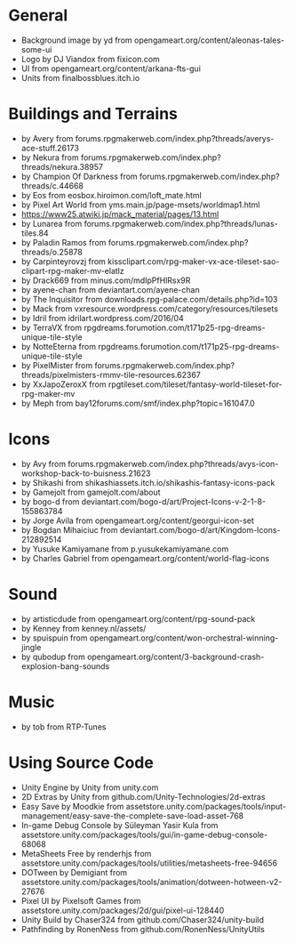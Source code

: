# General
* Background image by yd from opengameart.org/content/aleonas-tales-some-ui
* Logo by DJ Viandox from fixicon.com
* UI from opengameart.org/content/arkana-fts-gui
* Units from finalbossblues.itch.io

# Buildings and Terrains
* by Avery from forums.rpgmakerweb.com/index.php?threads/averys-ace-stuff.26173
* by Nekura from forums.rpgmakerweb.com/index.php?threads/nekura.38957
* by Champion Of Darkness from forums.rpgmakerweb.com/index.php?threads/c.44668
* by Eos from eosbox.hiroimon.com/loft_mate.html
* by Pixel Art World from yms.main.jp/page-msets/worldmap1.html
* https://www25.atwiki.jp/mack_material/pages/13.html
* by Lunarea from forums.rpgmakerweb.com/index.php?threads/lunas-tiles.84
* by Paladin Ramos from forums.rpgmakerweb.com/index.php?threads/o.25878
* by Carpinteyrovzj from kissclipart.com/rpg-maker-vx-ace-tileset-sao-clipart-rpg-maker-mv-elatlz
* by Drack669 from minus.com/mdIpPfHlRsx9R
* by ayene-chan from deviantart.com/ayene-chan
* by The Inquisitor from downloads.rpg-palace.com/details.php?id=103
* by Mack from vxresource.wordpress.com/category/resources/tilesets
* by Idril from idrilart.wordpress.com/2016/04
* by TerraVX from rpgdreams.forumotion.com/t171p25-rpg-dreams-unique-tile-style
* by NotteEterna from rpgdreams.forumotion.com/t171p25-rpg-dreams-unique-tile-style
* by PixelMister from forums.rpgmakerweb.com/index.php?threads/pixelmisters-rmmv-tile-resources.62367
* by XxJapoZeroxX from rpgtileset.com/tileset/fantasy-world-tileset-for-rpg-maker-mv
* by Meph from bay12forums.com/smf/index.php?topic=161047.0

# Icons
* by Avy from forums.rpgmakerweb.com/index.php?threads/avys-icon-workshop-back-to-buisness.21623
* by Shikashi from shikashiassets.itch.io/shikashis-fantasy-icons-pack
* by Gamejolt from gamejolt.com/about
* by bogo-d from deviantart.com/bogo-d/art/Project-Icons-v-2-1-8-155863784
* by Jorge Avila from opengameart.org/content/georgui-icon-set
* by Bogdan Mihaiciuc from deviantart.com/bogo-d/art/Kingdom-Icons-212892514
* by Yusuke Kamiyamane from p.yusukekamiyamane.com
* by Charles Gabriel from opengameart.org/content/world-flag-icons

# Sound
* by artisticdude from opengameart.org/content/rpg-sound-pack
* by Kenney from kenney.nl/assets/
* by spuispuin from opengameart.org/content/won-orchestral-winning-jingle
* by qubodup from opengameart.org/content/3-background-crash-explosion-bang-sounds

# Music
* by tob from RTP-Tunes

# Using Source Code
* Unity Engine by Unity from unity.com
* 2D Extras by Unity from github.com/Unity-Technologies/2d-extras
* Easy Save by Moodkie from assetstore.unity.com/packages/tools/input-management/easy-save-the-complete-save-load-asset-768
* In-game Debug Console by Süleyman Yasir Kula from assetstore.unity.com/packages/tools/gui/in-game-debug-console-68068
* MetaSheets Free by renderhjs from assetstore.unity.com/packages/tools/utilities/metasheets-free-94656
* DOTween by Demigiant from assetstore.unity.com/packages/tools/animation/dotween-hotween-v2-27676
* Pixel UI by Pixelsoft Games from assetstore.unity.com/packages/2d/gui/pixel-ui-128440
* Unity Build by Chaser324 from github.com/Chaser324/unity-build
* Pathfinding by RonenNess from github.com/RonenNess/UnityUtils